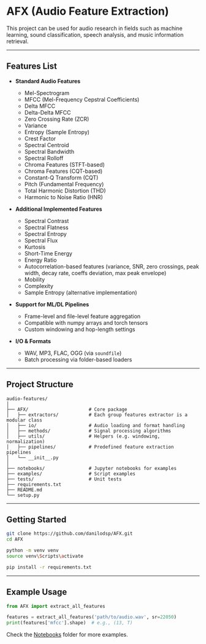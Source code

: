 # AFX (Audio Feature Extraction)

This project can be used for audio research in fields such as machine learning, sound classification, speech analysis, and music information retrieval.

---

## Features List

- **Standard Audio Features**
  - Mel-Spectrogram
  - MFCC (Mel-Frequency Cepstral Coefficients)
  - Delta MFCC
  - Delta-Delta MFCC
  - Zero Crossing Rate (ZCR)
  - Variance
  - Entropy (Sample Entropy)
  - Crest Factor
  - Spectral Centroid
  - Spectral Bandwidth
  - Spectral Rolloff
  - Chroma Features (STFT-based)
  - Chroma Features (CQT-based)
  - Constant-Q Transform (CQT)
  - Pitch (Fundamental Frequency)
  - Total Harmonic Distortion (THD)
  - Harmonic to Noise Ratio (HNR)

- **Additional Implemented Features**
  - Spectral Contrast
  - Spectral Flatness
  - Spectral Entropy
  - Spectral Flux
  - Kurtosis
  - Short-Time Energy
  - Energy Ratio
  - Autocorrelation-based features (variance, SNR, zero crossings, peak width, decay rate, coeffs deviation, max peak envelope)
  - Mobility
  - Complexity
  - Sample Entropy (alternative implementation)

- **Support for ML/DL Pipelines**
  - Frame-level and file-level feature aggregation
  - Compatible with numpy arrays and torch tensors
  - Custom windowing and hop-length settings

- **I/O & Formats**
  - WAV, MP3, FLAC, OGG (via `soundfile`)
  - Batch processing via folder-based loaders

---

## Project Structure

```
audio-features/
│
├── AFX/                      # Core package
│   ├── extractors/           # Each group features extractor is a modular class
│   ├── io/                   # Audio loading and format handling
│   ├── methods/              # Signal processing algorithms
│   ├── utils/                # Helpers (e.g. windowing, normalization)
│   ├── pipelines/            # Predefined feature extraction pipelines
│   └── __init__.py
│
├── notebooks/                # Jupyter notebooks for examples
├── examples/                 # Script examples
├── tests/                    # Unit tests
├── requirements.txt
├── README.md
└── setup.py
```

---

## Getting Started

```bash
git clone https://github.com/danilodsp/AFX.git
cd AFX

python -m venv venv
source venv\Scripts\activate

pip install -r requirements.txt
```

---

## Example Usage

```python
from AFX import extract_all_features

features = extract_all_features('path/to/audio.wav', sr=22050)
print(features['mfcc'].shape)  # e.g., (13, T)
```

Check the [Notebooks](notebooks/) folder for more examples.
